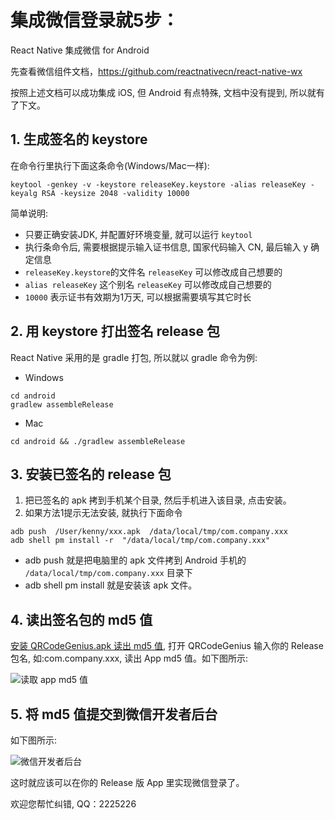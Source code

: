 # 集成微信登录就5步：

React Native 集成微信 for Android

先查看微信组件文档，https://github.com/reactnativecn/react-native-wx

按照上述文档可以成功集成 iOS, 但 Android 有点特殊, 文档中没有提到, 所以就有了下文。

## 1. 生成签名的 keystore
在命令行里执行下面这条命令(Windows/Mac一样):
<pre><code>keytool -genkey -v -keystore releaseKey.keystore -alias releaseKey -keyalg RSA -keysize 2048 -validity 10000</code></pre>
简单说明:
* 只要正确安装JDK, 并配置好环境变量, 就可以运行 `keytool`
* 执行条命令后, 需要根据提示输入证书信息, 国家代码输入 CN, 最后输入 y 确定信息
* `releaseKey.keystore`的文件名 `releaseKey` 可以修改成自己想要的
* `alias releaseKey` 这个别名 `releaseKey` 可以修改成自己想要的
* `10000` 表示证书有效期为1万天, 可以根据需要填写其它时长

## 2. 用 keystore 打出签名 release 包
React Native 采用的是 gradle 打包, 所以就以 gradle 命令为例:

* Windows
<pre><code>cd android
gradlew assembleRelease</code></pre>
* Mac
<pre><code>cd android && ./gradlew assembleRelease</code></pre>

## 3. 安装已签名的 release 包

1. 把已签名的 apk 拷到手机某个目录, 然后手机进入该目录, 点击安装。
2. 如果方法1提示无法安装, 就执行下面命令
<pre><code>adb push  /User/kenny/xxx.apk  /data/local/tmp/com.company.xxx
adb shell pm install -r  "/data/local/tmp/com.company.xxx"</code></pre>
   * adb push 就是把电脑里的 apk 文件拷到 Android 手机的 `/data/local/tmp/com.company.xxx` 目录下
   * adb shell pm install 就是安装该 apk 文件。

## 4. 读出签名包的 md5 值
[安装 QRCodeGenius.apk 读出 md5 值](https://github.com/ihyperwin/QRCodeGenius), 打开 QRCodeGenius 输入你的 Release 包名, 如:com.company.xxx, 读出 App md5 值。如下图所示:

![读取 app md5 值](https://raw.githubusercontent.com/Kennytian/learning-react-native/master/images/my_app_md5.png)

## 5. 将 md5 值提交到微信开发者后台
如下图所示:

![微信开发者后台](https://raw.githubusercontent.com/Kennytian/learning-react-native/master/images/wechat_auth.png)

这时就应该可以在你的 Release 版 App 里实现微信登录了。

欢迎您帮忙纠错, QQ：2225226


